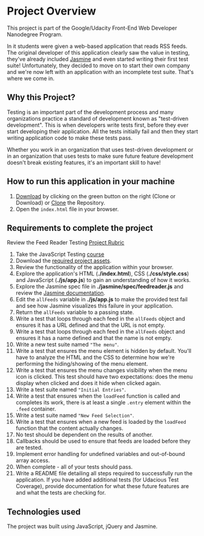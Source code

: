 # Project Overview

This project is part of the Google/Udacity Front-End Web Developer Nanodegree Program.

In it students were given a web-based application that reads RSS feeds. The original developer of this application clearly saw the value in testing, they've already included [Jasmine](http://jasmine.github.io/) and even started writing their first test suite! Unfortunately, they decided to move on to start their own company and we're now left with an application with an incomplete test suite. That's where we come in.

## Why this Project?

Testing is an important part of the development process and many organizations practice a standard of development known as "test-driven development". This is when developers write tests first, before they ever start developing their application. All the tests initially fail and then they start writing application code to make these tests pass.

Whether you work in an organization that uses test-driven development or in an organization that uses tests to make sure future feature development doesn't break existing features, it's an important skill to have!

## How to run this application in your machine

1.  [Download](https://github.com/ronanmoris/frontend-nanodegree-feedreader) by clicking on the green button on the right (Clone or Download) or [Clone](https://github.com/ronanmoris/frontend-nanodegree-feedreader) the Repository.
2.  Open the `index.html` file in your browser.

## Requirements to complete the project

Review the Feed Reader Testing [Project Rubric](https://review.udacity.com/#!/projects/3442558598/rubric)

1.  Take the JavaScript Testing [course](https://www.udacity.com/course/ud549)
2.  Download the [required project assets](http://github.com/udacity/frontend-nanodegree-feedreader).
3.  Review the functionality of the application within your browser.
4.  Explore the application's HTML (**./index.html**), CSS (**./css/style.css**) and JavaScript (**./js/app.js**) to gain an understanding of how it works.
5.  Explore the Jasmine spec file in **./jasmine/spec/feedreader.js** and review the [Jasmine documentation](http://jasmine.github.io).
6.  Edit the `allFeeds` variable in **./js/app.js** to make the provided test fail and see how Jasmine visualizes this failure in your application.
7.  Return the `allFeeds` variable to a passing state.
8.  Write a test that loops through each feed in the `allFeeds` object and ensures it has a URL defined and that the URL is not empty.
9.  Write a test that loops through each feed in the `allFeeds` object and ensures it has a name defined and that the name is not empty.
10. Write a new test suite named `"The menu"`.
11. Write a test that ensures the menu element is hidden by default. You'll have to analyze the HTML and the CSS to determine how we're performing the hiding/showing of the menu element.
12. Write a test that ensures the menu changes visibility when the menu icon is clicked. This test should have two expectations: does the menu display when clicked and does it hide when clicked again.
13. Write a test suite named `"Initial Entries"`.
14. Write a test that ensures when the `loadFeed` function is called and completes its work, there is at least a single `.entry` element within the `.feed` container.
15. Write a test suite named `"New Feed Selection"`.
16. Write a test that ensures when a new feed is loaded by the `loadFeed` function that the content actually changes.
17. No test should be dependent on the results of another.
18. Callbacks should be used to ensure that feeds are loaded before they are tested.
19. Implement error handling for undefined variables and out-of-bound array access.
20. When complete - all of your tests should pass.
21. Write a README file detailing all steps required to successfully run the application. If you have added additional tests (for Udacious Test Coverage), provide documentation for what these future features are and what the tests are checking for.

## Technologies used

The project was built using JavaScript, jQuery and Jasmine.
